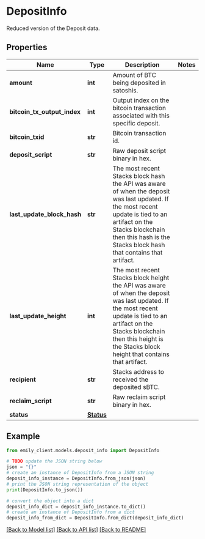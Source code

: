 # DepositInfo

Reduced version of the Deposit data.

## Properties

Name | Type | Description | Notes
------------ | ------------- | ------------- | -------------
**amount** | **int** | Amount of BTC being deposited in satoshis. | 
**bitcoin_tx_output_index** | **int** | Output index on the bitcoin transaction associated with this specific deposit. | 
**bitcoin_txid** | **str** | Bitcoin transaction id. | 
**deposit_script** | **str** | Raw deposit script binary in hex. | 
**last_update_block_hash** | **str** | The most recent Stacks block hash the API was aware of when the deposit was last updated. If the most recent update is tied to an artifact on the Stacks blockchain then this hash is the Stacks block hash that contains that artifact. | 
**last_update_height** | **int** | The most recent Stacks block height the API was aware of when the deposit was last updated. If the most recent update is tied to an artifact on the Stacks blockchain then this height is the Stacks block height that contains that artifact. | 
**recipient** | **str** | Stacks address to received the deposited sBTC. | 
**reclaim_script** | **str** | Raw reclaim script binary in hex. | 
**status** | [**Status**](Status.md) |  | 

## Example

```python
from emily_client.models.deposit_info import DepositInfo

# TODO update the JSON string below
json = "{}"
# create an instance of DepositInfo from a JSON string
deposit_info_instance = DepositInfo.from_json(json)
# print the JSON string representation of the object
print(DepositInfo.to_json())

# convert the object into a dict
deposit_info_dict = deposit_info_instance.to_dict()
# create an instance of DepositInfo from a dict
deposit_info_from_dict = DepositInfo.from_dict(deposit_info_dict)
```
[[Back to Model list]](../README.md#documentation-for-models) [[Back to API list]](../README.md#documentation-for-api-endpoints) [[Back to README]](../README.md)


